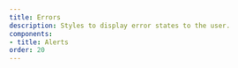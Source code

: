 ```yaml
---
title: Errors
description: Styles to display error states to the user.
components:
- title: Alerts
order: 20
---
```



